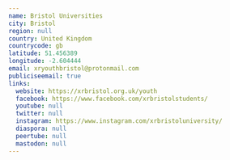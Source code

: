 ```yaml
---
name: Bristol Universities
city: Bristol
region: null
country: United Kingdom
countrycode: gb
latitude: 51.456389
longitude: -2.604444
email: xryouthbristol@protonmail.com
publiciseemail: true
links:
  website: https://xrbristol.org.uk/youth
  facebook: https://www.facebook.com/xrbristolstudents/
  youtube: null
  twitter: null
  instagram: https://www.instagram.com/xrbristoluniversity/
  diaspora: null
  peertube: null
  mastodon: null
---
```

